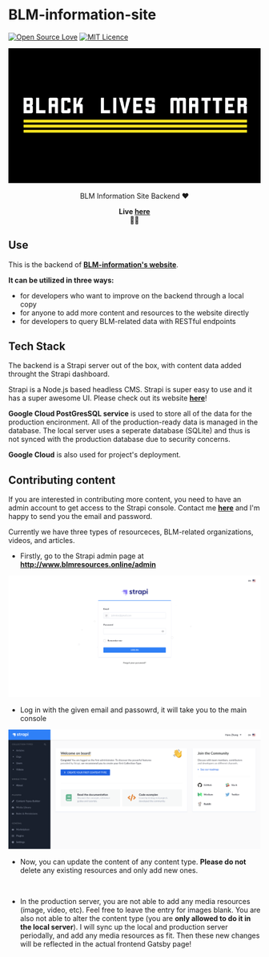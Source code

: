 # BLM-information-site


[![Open Source Love](https://badges.frapsoft.com/os/v1/open-source.svg?v=103)](https://github.com/ellerbrock/open-source-badges/) [![MIT Licence](https://badges.frapsoft.com/os/mit/mit.svg?v=103)](https://opensource.org/licenses/mit-license.php)


<p align="center">
  <img
    src="assets/readme/banner.png"
    alt="backend readme background"
  />
</p>

<!-- short description -->
<p align="center">
  BLM Information Site Backend ♥️</a>
</p>

<p align="center">
  <strong>
    Live <a href="www.blmresources.online"> here</a>
    <br /> ✊🏿 
  </strong>
</p>

## Use

This is the backend of [**BLM-information's website**](https://github.com/hanszhang00/blm-resources).

**It can be utilized in three ways:**
- for developers who want to improve on the backend through a local copy
- for anyone to add more content and resources to the website directly
- for developers to query BLM-related data with RESTful endpoints

## Tech Stack

The backend is a Strapi server out of the box, with content data added throught the Strapi dashboard.

Strapi is a Node.js based headless CMS. Strapi is super easy to use and it has a super awesome UI. Please check out its website [**here**](https://strapi.io/)!

**Google Cloud PostGresSQL service** is used to store all of the data for the production encironment. All of the production-ready data is managed in the database. The local server uses a seperate database (SQLite) and thus is not synced with the production database due to security concerns. 

**Google Cloud** is also used for project's deployment.

## Contributing content

If you are interested in contributing more content, you need to have an admin account to get access to the Strapi console. Contact me [**here**](mailto:hanszhang2000@gmail.com) and I'm happy to send you the email and password.

Currently we have three types of resourceces, BLM-related organizations, videos, and articles.

- Firstly, go to the Strapi admin page at **http://www.blmresources.online/admin**

<img src="assets/readme/loging-page.png">

- Log in with the given email and passowrd, it will take you to the main console

<img src="assets/readme/main-console.png">

- Now, you can update the content of any content type. **Please do not** delete any existing resources and only add new ones.

<img sec="assets/readme/new-entry.png">

- In the production server, you are not able to add any media resources (image, video, etc). Feel free to leave the entry for images blank. You are also not able to alter the content type (you are **only allowed to do it in the local server**). I will sync up the local and production server periodally, and add any media resources as fit. Then these new changes will be reflected in the actual frontend Gatsby page!






